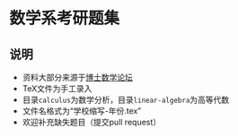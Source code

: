 数学系考研题集
======

说明
------

+ 资料大部分来源于[博士数学论坛](http://www.math.org.cn/)
+ TeX文件为手工录入
+ 目录`calculus`为数学分析，目录`linear-algebra`为高等代数
+ 文件名格式为“学校缩写-年份.tex”
+ 欢迎补充缺失题目（提交pull request）
